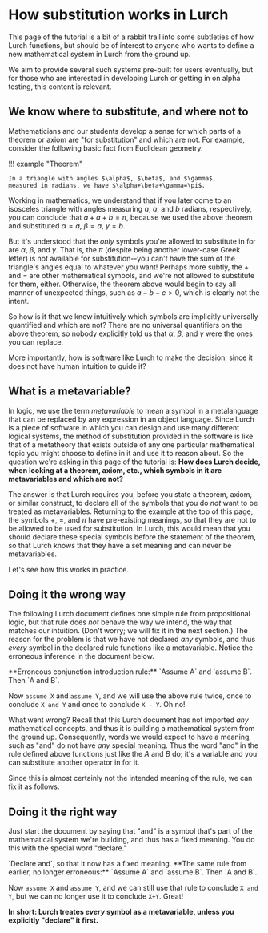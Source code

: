 
# How substitution works in Lurch

This page of the tutorial is a bit of a rabbit trail into some subtleties of how
Lurch functions, but should be of interest to anyone who wants to define a new
mathematical system in Lurch from the ground up.

We aim to provide several such systems pre-built for users eventually, but for
those who are interested in developing Lurch or getting in on alpha testing,
this content is relevant.

## We know where to substitute, and where not to

Mathematicians and our students develop a sense for which parts of a theorem or
axiom are "for substitution" and which are not.  For example, consider the
following basic fact from Euclidean geometry.

!!! example "Theorem"

    In a triangle with angles $\alpha$, $\beta$, and $\gamma$,
    measured in radians, we have $\alpha+\beta+\gamma=\pi$.

Working in mathematics, we understand that if you later come to an isosceles
triangle with angles measuring $a$, $a$, and $b$ radians, respectively, you can
conclude that $a+a+b=\pi$, because we used the above theorem and substituted
$\alpha=a$, $\beta=a$, $\gamma=b$.

But it's understood that the *only* symbols you're allowed to substitute in for
are $\alpha$, $\beta$, and $\gamma$.  That is, the $\pi$ (despite being another
lower-case Greek letter) is not available for substitution--you can't have the
sum of the triangle's angles equal to whatever you want!  Perhaps more subtly,
the $+$ and $=$ are other mathematical symbols, and we're not allowed to
substitute for them, either.  Otherwise, the theorem above would begin to say
all manner of unexpected things, such as $a-b-c>0$, which is clearly not the
intent.

So how is it that we know intuitively which symbols are implicitly universally
quantified and which are not?  There are no universal quantifiers on the above
theorem, so nobody explicitly told us that $\alpha$, $\beta$, and $\gamma$ were
the ones you can replace.

More importantly, how is software like Lurch to make the decision, since it does
not have human intuition to guide it?

## What is a metavariable?

In logic, we use the term *metavariable* to mean a symbol in a metalanguage that
can be replaced by any expression in an object language.  Since Lurch is a piece
of software in which you can design and use many different logical systems, the
method of substitution provided in the software is like that of a metatheory
that exists outside of any one particular mathematical topic you might choose to
define in it and use it to reason about.  So the question we're asking in this
page of the tutorial is:  **How does Lurch decide, when looking at a theorem,
axiom, etc., which symbols in it are metavariables and which are not?**

The answer is that Lurch requires you, before you state a theorem, axiom, or
similar construct, to declare all of the symbols that you do *not* want to be
treated as metavariables.  Returning to the example at the top of this page,
the symbols $+$, $=$, and $\pi$ have pre-existing meanings, so that they are not
to be allowed to be used for substitution.  In Lurch, this would mean that you
should declare these special symbols before the statement of the theorem, so
that Lurch knows that they have a set meaning and can never be metavariables.

Let's see how this works in practice.

## Doing it the wrong way

The following Lurch document defines one simple rule from propositional logic,
but that rule does *not* behave the way we intend, the way that matches our
intuition.  (Don't worry; we will fix it in the next section.)  The reason for
the problem is that we have not declared *any* symbols, and thus *every* symbol
in the declared rule functions like a metavariable.  Notice the erroneous
inference in the document below.

<div class='lurch-embed' width='100%' height='400px' validate='true'>
<rule>
**Erroneous conjunction introduction rule:**
`Assume A` and `assume B`.  Then `A and B`.
</rule>

Now `assume X` and `assume Y`, and we will use the above rule twice, once to
conclude `X and Y` and once to conclude `X - Y`.  Oh no!
</div>

What went wrong?  Recall that this Lurch document has not imported *any*
mathematical concepts, and thus it is building a mathematical system from the
ground up.  Consequently, words we would expect to have a meaning, such as "and"
do not have *any* special meaning.  Thus the word "and" in the rule defined
above functions just like the $A$ and $B$ do; it's a variable and you can
substitute another operator in for it.

Since this is almost certainly not the intended meaning of the rule, we can fix
it as follows.

## Doing it the right way

Just start the document by saying that "and" is a symbol that's part of the
mathematical system we're building, and thus has a fixed meaning.  You do this
with the special word "declare."

<div class='lurch-embed' width='100%' height='400px' validate='true'>
`Declare and`, so that it now has a fixed meaning.

<rule>
**The same rule from earlier, no longer erroneous:**
`Assume A` and `assume B`.  Then `A and B`.
</rule>

Now `assume X` and `assume Y`, and we can still use that rule to conclude
`X and Y`, but we can no longer use it to conclude `X+Y`.  Great!
</div>

**In short:  Lurch treates *every* symbol as a metavariable, unless you
explicitly "declare" it first.**
